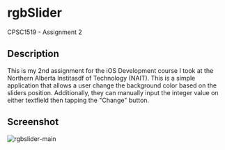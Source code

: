 # rgbSlider
CPSC1519 - Assignment 2
## Description
This is my 2nd assignment for the iOS Development course I took at the Northern Alberta Institasdf of Technology (NAIT).
This is a simple application that allows a user change the background color based on the sliders position. Additionally, they
can manually input the integer value on either textfield then tapping the "Change" button.
## Screenshot
![rgbslider-main](https://user-images.githubusercontent.com/21271240/39799459-86e023a8-5321-11e8-8535-64492f473ec5.png)
